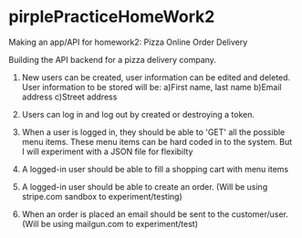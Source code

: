 # pirplePracticeHomeWork2
Making an app/API for homework2: Pizza Online Order Delivery

Building the API backend for a pizza delivery company.

1) New users can be created, user information can be edited and deleted.
    User information to be stored will be:
    a)First name, last name
    b)Email address
    c)Street address

2) Users can log in and log out by created or destroying a token.

3) When a user is logged in, they should be able to 'GET' all the possible menu items.
    These menu items can be hard coded in to the system.
    But I will experiment with a JSON file for flexibilty

4) A logged-in user should be able to fill a shopping cart with menu items

5) A logged-in user should be able to create an order.
    (Will be using stripe.com sandbox to experiment/testing)

6) When an order is placed an email should be sent to the customer/user.
    (Will be using mailgun.com to experiment/test)
